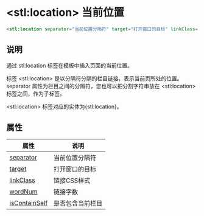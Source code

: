 ﻿# &lt;stl:location&gt; 当前位置

```html
<stl:location separator="当前位置分隔符" target="打开窗口的目标" linkClass="链接CSS样式" wordNum="链接字数" isContainSelf="是否包含当前栏目"></stl:location>
```

## 说明

通过 stl:location 标签在模板中插入页面的当前位置。

标签 &lt;stl:location&gt; 是以分隔符分隔的栏目链接，表示当前页所处的位置。
separator 属性为栏目之间的分隔符，您也可以把分割字符串放在 &lt;stl:location&gt; 标签之间，作为子标签。

&lt;stl:location&gt; 标签对应的实体为{stl:location}。

## 属性

| 属性                                                  | 说明             |
| ----------------------------------------------------- | ---------------- |
| [separator](location/attributes?id=separator)         | 当前位置分隔符   |
| [target](location/attributes?id=target)               | 打开窗口的目标   |
| [linkClass](location/attributes?id=linkClass)         | 链接CSS样式      |
| [wordNum](location/attributes?id=wordNum)             | 链接字数         |
| [isContainSelf](location/attributes?id=isContainSelf) | 是否包含当前栏目 |